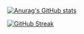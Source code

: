 
[![Anurag's GitHub stats](https://savasosmanoglu-savasosmanoglu.vercel.app/api?username=savasosmanoglu&hide=stars&show_icons=true&theme=dark)](https://github.com/savasosmanoglu/savasosmanoglu)

[![GitHub Streak](https://streak-stats.demolab.com/?user=savasosmanoglu&theme=dark)](https://github.com/savasosmanoglu/savasosmanoglu)

